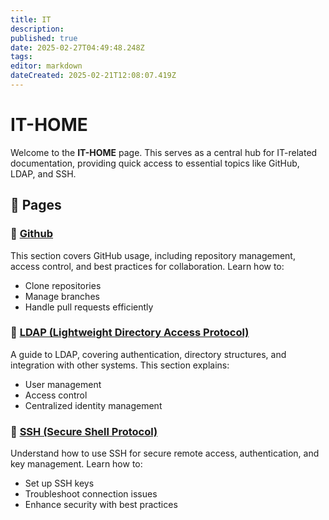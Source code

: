 ```yaml
---
title: IT
description: 
published: true
date: 2025-02-27T04:49:48.248Z
tags: 
editor: markdown
dateCreated: 2025-02-21T12:08:07.419Z
---
```


# IT-HOME  

Welcome to the **IT-HOME** page. This serves as a central hub for IT-related documentation, providing quick access to essential topics like GitHub, LDAP, and SSH.  

## 📂 Pages  

### 📌 <a href="/IT-HOME/Github">Github</a>  
This section covers GitHub usage, including repository management, access control, and best practices for collaboration. Learn how to:  
- Clone repositories  
- Manage branches  
- Handle pull requests efficiently  

### 🔑 [LDAP (Lightweight Directory Access Protocol)](../ldap)  
A guide to LDAP, covering authentication, directory structures, and integration with other systems. This section explains:  
- User management  
- Access control  
- Centralized identity management  

### 🔐 [SSH (Secure Shell Protocol)](../ssh)  
Understand how to use SSH for secure remote access, authentication, and key management. Learn how to:  
- Set up SSH keys  
- Troubleshoot connection issues  
- Enhance security with best practices  
